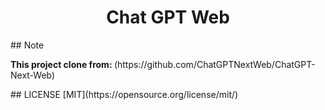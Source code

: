 <div align="center">
<h1 align="center">Chat GPT Web</h1>
<div align="left">
## Note
<p><b>This project clone from: </b>(https://github.com/ChatGPTNextWeb/ChatGPT-Next-Web)</p>
## LICENSE
[MIT](https://opensource.org/license/mit/)
</div>
</div>

